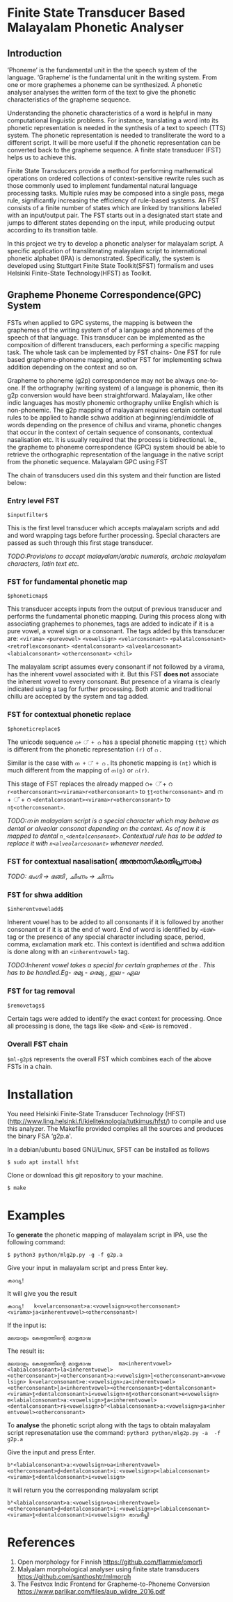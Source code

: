 # Finite State Transducer Based Malayalam  Phonetic Analyser

## Introduction
‘Phoneme’ is the fundamental unit in the the speech system of the language. ‘Grapheme’ is the fundamental unit in the writing system. From one or more graphemes a phoneme can be synthesized.  A phonetic analyser analyses the written form of the text to give the phonetic characteristics of the grapheme sequence.

Understanding the phonetic characteristics of a word is helpful in many computational linguistic problems. For instance, translating a word into its phonetic representation is needed in the synthesis of a text to speech (TTS) system. The phonetic representation is needed to transliterate the word to a different script. It will be more useful if the phonetic representation can be converted back to the grapheme sequence. A finite state transducer (FST) helps us to achieve this.

Finite State Transducers provide a method for performing mathematical operations on ordered collections of context-sensitive rewrite rules such as those commonly used to implement fundamental natural language processing tasks. Multiple rules may be composed into a single pass, mega rule, significantly increasing the efficiency of rule-based systems.   An FST consists of a finite number of states which are linked by transitions labeled with an input/output pair. The FST starts out in a designated start state and jumps to different states depending on the input, while producing output according to its transition table.

In this project we try to develop a phonetic analyser for malayalam script. A specific application of transliterating malayalam script to international phonetic alphabet (IPA) is demonstrated. Specifically, the system is developed using Stuttgart Finite State Toolkit(SFST) formalism and uses Helsinki Finite-State Technology(HFST) as Toolkit.
## Grapheme Phoneme Correspondence(GPC) System

FSTs when applied to GPC systems, the mapping is between the graphemes of the writing system of of a language and phonemes of the speech of that language. This transducer can be implemented as the composition of different transducers, each performing a specific mapping task. The whole task can be implemented by FST chains- One FST for rule based grapheme-phoneme mapping, another FST for implementing schwa addition depending on the context and so on.

Grapheme to phoneme (g2p) correspondence may not be always one-to-one. If the orthography (writing system) of a language is phonemic, then its g2p conversion would have been straightforward. Malayalam, like other indic languages has mostly phonemic orthography unlike English which is non-phonemic. The g2p mapping of malayalam requires  certain contextual rules to be applied to handle schwa addition at beginning/end/middle of words depending on the presence of chillus and virama, phonetic changes that occur in the context of certain sequence of consonants, contextual nasalisation etc. It is usually required that the process is bidirectional. Ie., the grapheme to phoneme correspondence (GPC) system should be able to retrieve the orthographic representation of the language in the native script from the  phonetic sequence.
Malayalam GPC using FST

The chain of transducers used din this system and their function are listed below:

### Entry level FST

`$inputfilter$`

This is the first level transducer which accepts malayalam scripts and add <BoW> and <EoW> word wrapping tags before further processing. Special characters are passed as such through this first stage transducer.

_TODO:Provisions to accept malayalam/arabic numerals, archaic malayalam characters, latin text etc._

### FST for fundamental phonetic map

`$phoneticmap$`

This transducer accepts inputs from the output of  previous transducer and performs the fundamental phonetic mapping. During this process along with associating graphemes to phonemes, tags are added to indicate if it is a pure vowel, a vowel sign or a consonant. The tags added by this transducer are:
`<virama>` `<purevowel>` `<vowelsign>` `<velarconsonant>` `<palatalconsonant>` `<retroflexconsonant>` `<dentalconsonant>` `<alveolarcosonant>` `<labialconsonant>` `<otherconsonant>` `<chil>`


The malayalam script assumes every consonant if not followed by a virama, has the inherent vowel associated with it. But this FST **does not** associate the inherent vowel to every consonant. But presence of a virama is clearly indicated using a tag <virama> for further processing. Both atomic and traditional chillu are accepted by the system and <chillu> tag added.

### FST for contextual phonetic replace

`$phoneticreplace$`

The unicode sequence `റ+ ് + റ` has a special phonetic mapping `(ṯṯ)` which is different from the phonetic representation `(r)` of `റ` .

Similar is the case with `ന + ് + റ` . Its phonetic mapping is `(nṯ)` which is much different from the mapping of `ന(n̪)` or `റ(r)`.

This stage of FST replaces the already mapped റ+ ് + റ `r<otherconsonant><virama>r<otherconsonant>` to `ṯṯ<otherconsonant>` and  ന + ് + റ `<dentalconsonant><virama>r<otherconsonant>` to `nṯ<otherconsonant>`.

_TODO:ന in malayalam script is a special character which may behave as dental or alveolar consonat depending on the context. As of now it is mapped to dental `n̪<dentalconsonant>`. Contextual rule has to be added to replace it with `n<alveolarcosonant>` whenever needed._

### FST for contextual nasalisation( അനുനാസികാതിപ്രസരം)

_TODO: ഭംഗി -> ഭങ്ങി , ചിഹ്നം -> ചിന്നം_

### FST for shwa addition

`$inherentvoweladd$`

Inherent vowel has to be added to all consonants if it is followed by another consonant or if it is at the end of word. End of word is identified by `<EoW>` tag or the presence of any special character including space, period, comma, exclamation mark etc. This context is identified and schwa addition is done along with an `<inherentvowel>` tag.

_TODO:Inherent vowel takes a special for certain graphemes at the <BoW>. This has to be handled.Eg- രമ്യ - രെമ്യ , ഇല - എല_

### FST for tag removal

`$removetags$`

Certain tags were added to identify the exact context for processing. Once all processing is done, the tags like `<BoW>` and `<EoW>` is removed .

### Overall FST chain

`$ml-g2p$` represents the overall FST which combines each of the above FSTs in a chain.

# Installation
You need Helsinki Finite-State Transducer Technology (HFST) (http://www.ling.helsinki.fi/kieliteknologia/tutkimus/hfst/) to compile and use this analyzer. The Makefile provided compiles all the sources and produces the binary FSA ‘g2p.a'.

In a debian/ubuntu based GNU/Linux, SFST can be installed as follows

```$ sudo apt install hfst```

Clone or download this git repository to your machine.

```$ make```

# Examples

To **generate** the phonetic mapping of malayalam script in IPA, use the following command:

`$ python3 python/mlg2p.py -g -f g2p.a`

Give your input in malayalam script and press Enter key.

`കാവ്യ!`

It will give you the result

`കാവ്യ!   k<velarconsonant>aː<vowelsign>ʋ<otherconsonant><virama>ja<inherentvowel><otherconsonant>!`

If the input is:

`മലയാളം കേരളത്തിന്റെ മാതൃഭാഷ`

The result is:

`മലയാളം കേരളത്തിന്റെ മാതൃഭാഷ         ma<inherentvowel><labialconsonant>la<inherentvowel><otherconsonant>j<otherconsonant>aː<vowelsign>ɭ<otherconsonant>am<vowelsign> k<velarconsonant>eː<vowelsign>ɾa<inherentvowel><otherconsonant>ɭa<inherentvowel><otherconsonant>t̪<dentalconsonant><virama>t̪<dentalconsonant>i<vowelsign>nṯ<otherconsonant>e<vowelsign> m<labialconsonant>aː<vowelsign>t̪a<inherentvowel><dentalconsonant>rɨ<vowelsign>bʱ<labialconsonant>aː<vowelsign>ʂa<inherentvowel><otherconsonant>`

To **analyse** the phonetic script along with the tags to obtain malayalam script represenatation use the command:
`python3 python/mlg2p.py -a  -f g2p.a`

Give the input and press Enter.

`bʱ<labialconsonant>aː<vowelsign>ʋa<inherentvowel><otherconsonant>d̪<dentalconsonant>iː<vowelsign>p<labialconsonant><virama>t̪<dentalconsonant>i<vowelsign>`

It will return you the corresponding malayalam script

`bʱ<labialconsonant>aː<vowelsign>ʋa<inherentvowel><otherconsonant>d̪<dentalconsonant>iː<vowelsign>p<labialconsonant><virama>t̪<dentalconsonant>i<vowelsign>	ഭാവദീപ്തി`



# References
1. Open morphology for Finnish https://github.com/flammie/omorfi
1. Malyalam morphological analyser using finite state transducers https://github.com/santhoshtr/mlmorph
1. The Festvox Indic Frontend for Grapheme-to-Phoneme Conversion  https://www.parlikar.com/files/aup_wildre_2016.pdf
